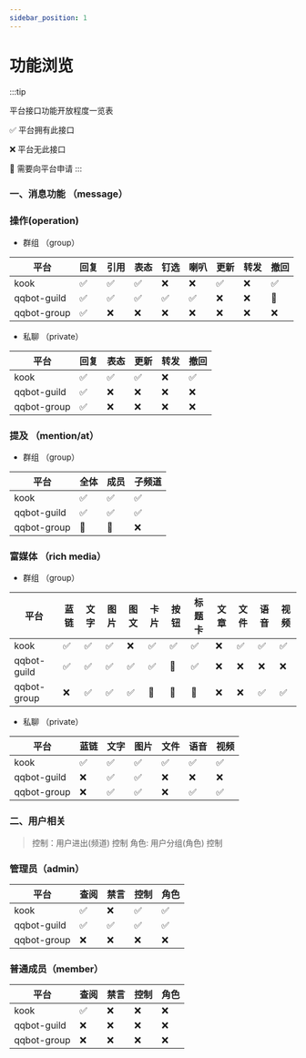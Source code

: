 ```yaml
---
sidebar_position: 1
---
```


# 功能浏览

:::tip

平台接口功能开放程度一览表

✅ 平台拥有此接口

❌ 平台无此接口

🚩 需要向平台申请
:::

### 一、消息功能 （message）

### 操作(operation)

- 群组 （group）

| 平台        | 回复 | 引用 | 表态 | 钉选 | 喇叭 | 更新 | 转发 | 撤回 |
| ----------- | ---- | ---- | ---- | ---- | ---- | ---- | ---- | ---- |
| kook        | ✅   | ✅   | ✅   | ❌   | ❌   | ✅   | ❌   | ✅   |
| qqbot-guild | ✅   | ✅   | ✅   | ✅   | ✅   | ❌   | ❌   | 🚩   |
| qqbot-group | ✅   | ❌   | ❌   | ❌   | ❌   | ❌   | ❌   | ❌   |

- 私聊 （private）

| 平台        | 回复 | 表态 | 更新 | 转发 | 撤回 |
| ----------- | ---- | ---- | ---- | ---- | ---- |
| kook        | ✅   | ✅   | ✅   | ❌   | ✅   |
| qqbot-guild | ✅   | ❌   | ❌   | ❌   | ❌   |
| qqbot-group | ✅   | ❌   | ❌   | ❌   | ❌   |

### 提及 （mention/at）

- 群组 （group）

| 平台        | 全体 | 成员 | 子频道 |
| ----------- | ---- | ---- | ------ |
| kook        | ✅   | ✅   | ✅     |
| qqbot-guild | ✅   | ✅   | ✅     |
| qqbot-group | 🚩   | 🚩   | ❌     |

### 富媒体 （rich media）

- 群组 （group）

| 平台        | 蓝链 | 文字 | 图片 | 图文 | 卡片 | 按钮 | 标题卡 | 文章 | 文件 | 语音 | 视频 |
| ----------- | ---- | ---- | ---- | ---- | ---- | ---- | ------ | ---- | ---- | ---- | ---- |
| kook        | ✅   | ✅   | ✅   | ❌   | ✅   | ✅   | ✅     | ❌   | ✅   | ✅   | ✅   |
| qqbot-guild | ✅   | ✅   | ✅   | ✅   | ✅   | 🚩   | ✅     | ❌   | ❌   | ❌   | ❌   |
| qqbot-group | ❌   | ✅   | ✅   | ✅   | 🚩   | 🚩   | 🚩     | ❌   | ❌   | ✅   | ✅   |

- 私聊 （private）

| 平台        | 蓝链 | 文字 | 图片 | 文件 | 语音 | 视频 |
| ----------- | ---- | ---- | ---- | ---- | ---- | ---- |
| kook        | ✅   | ✅   | ✅   | ✅   | ✅   | ✅   |
| qqbot-guild | ❌   | ✅   | ✅   | ❌   | ❌   | ❌   |
| qqbot-group | ❌   | ✅   | ✅   | ❌   | ✅   | ✅   |

### 二、用户相关

> 控制：用户进出(频道) 控制
> 角色: 用户分组(角色) 控制

### 管理员（admin）

| 平台        | 查阅 | 禁言 | 控制 | 角色 |
| ----------- | ---- | ---- | ---- | ---- |
| kook        | ✅   | ❌   | ✅   | ✅   |
| qqbot-guild | ✅   | ✅   | ✅   | ✅   |
| qqbot-group | ❌   | ❌   | ❌   | ❌   |

### 普通成员（member）

| 平台        | 查阅 | 禁言 | 控制 | 角色 |
| ----------- | ---- | ---- | ---- | ---- |
| kook        | ✅   | ❌   | ❌   | ❌   |
| qqbot-guild | ❌   | ❌   | ❌   | ❌   |
| qqbot-group | ❌   | ❌   | ❌   | ❌   |
